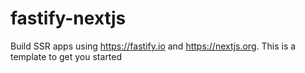 # fastify-nextjs
Build SSR apps using https://fastify.io and https://nextjs.org. This is a template to get you started
